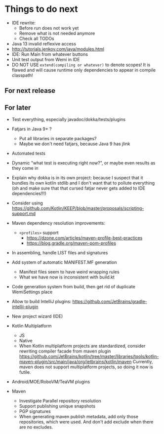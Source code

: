 # Things to do next

- IDE rewrite:
    - Before run does not work yet
    - Remove what is not needed anymore
    - Check all TODOs
- Java 13 invalid reflexive access
- http://tutorials.jenkov.com/java/modules.html
- IDE: Run Main from whatever buttons
- Unit test output from Wemi in IDE
- DO NOT USE `extend(compiling or whatever)` to denote scopes!
    It is flawed and will cause runtime only dependencies to appear in compile classpath!

## For next release

## For later
- Test everything, especially javadoc/dokka/tests/plugins

- Fatjars in Java 9+ ?
	- Put all libraries in separate packages?
	- Maybe we don't need fatjars, because Java 9 has jlink

- Automated tests

- Dynamic "what test is executing right now?", or maybe even results as they come in

- Explain why dokka is in its own project: because I suspect that it bundles its own kotlin stdlib and I don't want that to pollute everything (oh and make sure that that cursed fatjar never gets added to IDE dependencies!!!)

- Consider using https://github.com/Kotlin/KEEP/blob/master/proposals/scripting-support.md

- Maven dependency resolution improvements:
	- `<profiles>` support
		- https://dzone.com/articles/maven-profile-best-practices
		- https://blog.gradle.org/maven-pom-profiles
	

- In assembling, handle LIST files and signatures

- Add system of automatic MANIFEST.MF generation
	- Manifest files seem to have weird wrapping rules
	- What we have now is inconsistent with build.kt

- Code generation system from build, then get rid of duplicate WemiSettings place

- Allow to build IntelliJ plugins: https://github.com/JetBrains/gradle-intellij-plugin

- New project wizard (IDE)

- Kotlin Multiplatform
	- JS
	- Native
	- When Kotlin multiplatform projects are standardized, consider rewriting compiler facade from maven plugin
    https://github.com/JetBrains/kotlin/tree/master/libraries/tools/kotlin-maven-plugin/src/main/java/org/jetbrains/kotlin/maven
    Currently, maven does not support multiplatform projects, so doing it now is futile.

- Android/MOE/RoboVM/TeaVM plugins

- Maven
	- Investigate Parallel repository resolution
	- Support publishing unique snapshots
	- PGP signatures
	- When generating maven publish metadata, add only those repositories, which were used. And don't add exclude when there are no excludes.